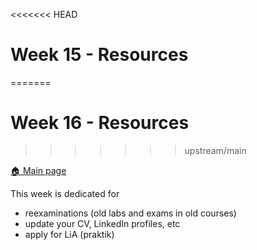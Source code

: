 <<<<<<< HEAD
# Week 15 - Resources
=======
# Week 16 - Resources
>>>>>>> upstream/main

[:house: Main page](https://github.com/kokchun/Machine-learning-AI24)

This week is dedicated for 
- reexaminations (old labs and exams in old courses) 
- update your CV, LinkedIn profiles, etc
- apply for LiA (praktik)